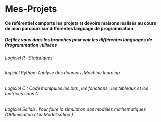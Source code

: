 # Mes-Projets
####  Ce référentiel comporte les projets et devoirs maisons réalisés au cours de mon parcours sur différentes language de programmation 
##### Défilez vous dans les branches pour voir les différentes languages de Programmation utilisées 
###### Logiciel R : Statistiques 
###### logiciel Python: Analyse des données ,Machine learning 
###### Logiciel C :  Code manipules les bits , les fonctions , les tableaux et les matrices  sous C 
###### Logiciel Scilab : Pour faire la simulation des modéles mathématiques (OPtimisation et la Modélisation )
